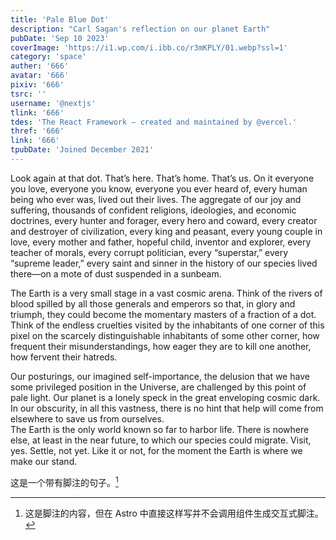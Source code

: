 ```yaml
---
title: 'Pale Blue Dot'
description: "Carl Sagan's reflection on our planet Earth"
pubDate: 'Sep 10 2023'
coverImage: 'https://i1.wp.com/i.ibb.co/r3mKPLY/01.webp?ssl=1'
category: 'space'
auther: '666'
avatar: '666'
pixiv: '666'
tsrc: ''
username: '@nextjs'
tlink: '666'
tdes: 'The React Framework – created and maintained by @vercel.'
thref: '666'
link: '666'
tpubDate: 'Joined December 2021'
---
```


Look again at that dot. That’s here. That’s home. That’s us. On it everyone you love, everyone you know, everyone you ever heard of, every human being who ever was, lived out their lives. The aggregate of our joy and suffering, thousands of confident religions, ideologies, and economic doctrines, every hunter and forager, every hero and coward, every creator and destroyer of civilization, every king and peasant, every young couple in love, every mother and father, hopeful child, inventor and explorer, every teacher of morals, every corrupt politician, every “superstar,” every “supreme leader,” every saint and sinner in the history of our species lived there—on a mote of dust suspended in a sunbeam.  


The Earth is a very small stage in a vast cosmic arena. Think of the rivers of blood spilled by all those generals and emperors so that, in glory and triumph, they could become the momentary masters of a fraction of a dot. Think of the endless cruelties visited by the inhabitants of one corner of this pixel on the scarcely distinguishable inhabitants of some other corner, how frequent their misunderstandings, how eager they are to kill one another, how fervent their hatreds.   

Our posturings, our imagined self-importance, the delusion that we have some privileged position in the Universe, are challenged by this point of pale light. Our planet is a lonely speck in the great enveloping cosmic dark. In our obscurity, in all this vastness, there is no hint that help will come from elsewhere to save us from ourselves.   
The Earth is the only world known so far to harbor life. There is nowhere else, at least in the near future, to which our species could migrate. Visit, yes. Settle, not yet. Like it or not, for the moment the Earth is where we make our stand.   

这是一个带有脚注的句子。[^1]

[^1]: 这是脚注的内容，但在 Astro 中直接这样写并不会调用组件生成交互式脚注。